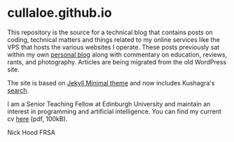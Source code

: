 # cullaloe.github.io

This repository is the source for a technical blog that contains posts on coding, technical matters and things related to my online services like the VPS that hosts the various websites I operate. These posts previously sat within my own [personal blog](https://cullaloe.com) along with commentary on education, reviews, rants, and photography. Articles are being migrated from the old WordPress site.

The site is based on [Jekyll Minimal theme](https://github.com/pages-themes/minimal) and now includes Kushagra's [search](https://github.com/chinchang/super-search).

I am a Senior Teaching Fellow at Edinburgh University and maintain an interest in programming and artificial intelligence. You can find my current cv [here](http://cullaloe.com/cv.pdf) (pdf, 100kB).


Nick Hood FRSA
